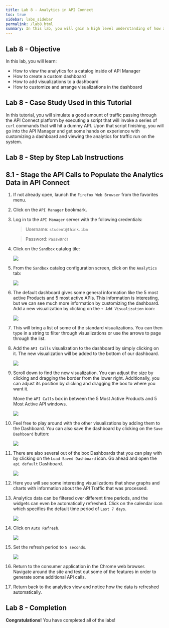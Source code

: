 ```yaml
---
title: Lab 8 - Analytics in API Connect
toc: true
sidebar: labs_sidebar
permalink: /lab8.html
summary: In this lab, you will gain a high level understanding of how analytics are used to visualize the information captured by the gateway node. You can filter, sort and aggregate your API event data; then present the results within correlated charts, tables and maps to help you manage service levels, set quotas, establish controls, set up security policies, manage communities and analyze trends.\nAPI Analytics is built on the Kibana V4.3 open source analytics and visualization platform, which is designed to work with the Elastic Search real-time distributed search and analytics engine.
---
```


## Lab 8 - Objective
 
In this lab, you will learn:

+ How to view the analytics for a catalog inside of API Manager
+ How to create a custom dashboard
+ How to add visualizations to a dashboard 
+ How to customize and arrange visualizations in the dashboard

## Lab 8	- Case Study Used in this Tutorial

In this tutorial, you will simulate a good amount of traffic passing through the API Connect platform by executing a script that will invoke a series of `curl` commands that will hit a dummy API. Upon that script finishing, you will go into the API Manager and get some hands on experience with customizing a dashboard and viewing the analytics for traffic run on the system.

## Lab 8	- Step by Step Lab Instructions

## 8.1	- Stage the API Calls to Populate the Analytics Data in API Connect

1. If not already open, launch the `Firefox Web Browser` from the favorites menu.

1. Click on the `API Manager` bookmark.

1. Log in to the `API Manager` server with the following credentials:

	> Username: `student@think.ibm`
	
	> Password: `Passw0rd!`

1. Click on the `Sandbox` catalog tile:

	![](https://github.com/ibm-apiconnect/pot/raw/gh-pages/images/lab8/api-mgr-dashboard-sandbox-tile.png)

1. From the `Sandbox` catalog configuration screen, click on the `Analytics` tab:

	![](https://github.com/ibm-apiconnect/pot/raw/gh-pages/images/lab8/analytics-tab.png)

1. The default dashboard gives some general information like the 5 most active Products and 5 most active APIs.  This information is interesting, but we can see much more information by customizing the dashboard. Add a new visualization by clicking on the `+ Add Visualization` icon:

	![](https://github.com/ibm-apiconnect/pot/raw/gh-pages/images/lab8/analytics-add-visualization.png)

1. This will bring a list of some of the standard visualizations. You can then type in a string to filter through visualizations or use the arrows to page through the list.

1. Add the `API Calls` visualization to the dashboard by simply clicking on it. The new visualization will be added to the bottom of our dashboard.

	![](https://github.com/ibm-apiconnect/pot/raw/gh-pages/images/lab8/image21.png)

1. Scroll down to find the new visualization. You can adjust the size by clicking and dragging the border from the lower right. Additionally, you can adjust its position by clicking and dragging the box to where you want it.

	Move the `API Calls` box in between the 5 Most Active Products and 5 Most Active API windows.

	![](https://github.com/ibm-apiconnect/pot/raw/gh-pages/images/lab8/image22.png)
	
1. Feel free to play around with the other visualizations by adding them to the Dashboard. You can also save the dashboard by clicking on the `Save Dashboard` button:

	![](https://github.com/ibm-apiconnect/pot/raw/gh-pages/images/lab8/analytics-save-dashboard.png)

1. There are also several out of the box Dashboards that you can play with by clicking on the `Load Saved Dashboard` icon. Go ahead and open the `api default` Dashboard.

	![](https://github.com/ibm-apiconnect/pot/raw/gh-pages/images/lab8/analytics-load-dashboard.png)

1. Here you will see some interesting visualizations that show graphs and charts with information about the API Traffic that was processed.

1. Analytics data can be filtered over different time periods, and the widgets can even be automatically refreshed. Click on the calendar icon which specifies the default time period of `Last 7 days`.

	![](https://github.com/ibm-apiconnect/pot/raw/gh-pages/images/lab8/analytics-calendar.png)
	
1. Click on `Auto Refresh`.

	![](https://github.com/ibm-apiconnect/pot/raw/gh-pages/images/lab8/analytics-auto-refresh.png)

1. Set the refresh period to `5 seconds`.

	![](https://github.com/ibm-apiconnect/pot/raw/gh-pages/images/lab8/analytics-refresh-5sec.png)

1. Return to the consumer application in the Chrome web browser. Navigate around the site and test out some of the features in order to generate some additional API calls.

1. Return back to the analytics view and notice how the data is refreshed automatically.

## Lab 8 - Completion

**Congratulations!** You have completed all of the labs!

[important]: https://github.com/ibm-apiconnect/pot/raw/gh-pages/images/common/important.png "Important!"
[info]: https://github.com/ibm-apiconnect/pot/raw/gh-pages/images/common/info.png "Information"
[troubleshooting]: https://github.com/ibm-apiconnect/pot/raw/gh-pages/images/common/troubleshooting.png "Troubleshooting"